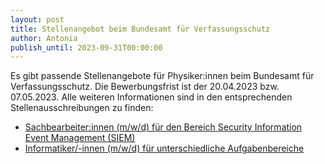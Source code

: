 ```yaml
---
layout: post
title: Stellenangebot beim Bundesamt für Verfassungsschutz
author: Antonia
publish_until: 2023-09-31T00:00:00
---
```


Es gibt passende Stellenangebote für Physiker:innen beim Bundesamt für Verfassungsschutz.
Die Bewerbungsfrist ist der 20.04.2023 bzw. 07.05.2023. 
Alle weiteren Informationen sind in den entsprechenden Stellenausschreibungen zu finden:

* [Sachbearbeiter:innen (m/w/d) für den Bereich Security Information Event Management (SIEM)](/dokumente/ausschreibungen_jobboerse/2023-03-31-bfv1.pdf)
* [Informatiker/-innen (m/w/d) für unterschiedliche Aufgabenbereiche](/dokumente/ausschreibungen_jobboerse/2023-03-31-bfv2.pdf)
